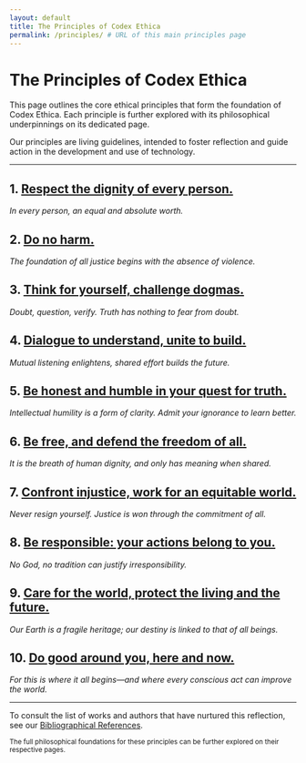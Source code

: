 ```yaml
---
layout: default
title: The Principles of Codex Ethica
permalink: /principles/ # URL of this main principles page
---
```


# The Principles of Codex Ethica

This page outlines the core ethical principles that form the foundation of Codex Ethica. Each principle is further explored with its philosophical underpinnings on its dedicated page.

Our principles are living guidelines, intended to foster reflection and guide action in the development and use of technology.

---

## 1. [Respect the dignity of every person.](principles/01-respect-dignity.md)
*In every person, an equal and absolute worth.*

## 2. [Do no harm.](principles/02-do-no-harm.md)
*The foundation of all justice begins with the absence of violence.*

## 3. [Think for yourself, challenge dogmas.](principles/03-think-for-yourself.md)
*Doubt, question, verify. Truth has nothing to fear from doubt.*

## 4. [Dialogue to understand, unite to build.](principles/04-dialogue-to-understand.md)
*Mutual listening enlightens, shared effort builds the future.*

## 5. [Be honest and humble in your quest for truth.](principles/05-be-honest-humble.md)
*Intellectual humility is a form of clarity. Admit your ignorance to learn better.*

## 6. [Be free, and defend the freedom of all.](principles/06-be-free-defend-freedom.md)
*It is the breath of human dignity, and only has meaning when shared.*

## 7. [Confront injustice, work for an equitable world.](principles/07-confront-injustice.md)
*Never resign yourself. Justice is won through the commitment of all.*

## 8. [Be responsible: your actions belong to you.](principles/08-be-responsible.md)
*No God, no tradition can justify irresponsibility.*

## 9. [Care for the world, protect the living and the future.](principles/09-care-for-world.md)
*Our Earth is a fragile heritage; our destiny is linked to that of all beings.*

## 10. [Do good around you, here and now.](principles/10-do-good-around-you.md)
*For this is where it all begins—and where every conscious act can improve the world.*

---

To consult the list of works and authors that have nurtured this reflection, see our [Bibliographical References](references.md).

<p class="text-center mt-4">
  <small>The full philosophical foundations for these principles can be further explored on their respective pages.</small>
</p>
